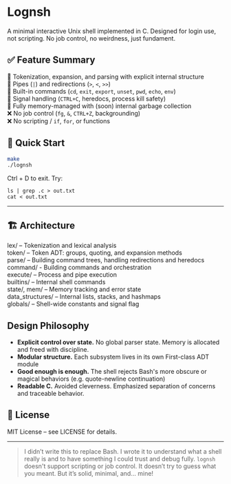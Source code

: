 # Lognsh

A minimal interactive Unix shell implemented in C. Designed for login use, not scripting. No job control, no weirdness, just fundament.


## ✅ Feature Summary
🔸 Tokenization, expansion, and parsing with explicit internal structure  
🔸 Pipes (`|`) and redirections (`>`, `<`, `>>`)  
🔸 Built-in commands (`cd`, `exit`, `export`, `unset`, `pwd`, `echo`, `env`)  
🔸 Signal handling (`CTRL+C`, heredocs, process kill safety)  
🔸 Fully memory-managed with (soon) internal garbage collection  
❌ No job control (`fg`, `&`, `CTRL+Z`, backgrounding)  
❌ No scripting / `if`, `for`, or functions


## 🚀 Quick Start

```bash
make
./lognsh
```

Ctrl + D to exit. Try:
```
ls | grep .c > out.txt
cat < out.txt
```

---

## 🏗️ Architecture

lex/ – Tokenization and lexical analysis  
token/ – Token ADT: groups, quoting, and expansion methods  
parse/ – Building command trees, handling redirections and heredocs  
command/ - Building commands and orchestration  
execute/ – Process and pipe execution  
builtins/ – Internal shell commands  
state/, mem/ – Memory tracking and error state  
data_structures/ – Internal lists, stacks, and hashmaps  
globals/ – Shell-wide constants and signal flag

## Design Philosophy

- **Explicit control over state.** No global parser state. Memory is allocated and freed with discipline.
- **Modular structure.** Each subsystem lives in its own First-class ADT module 
- **Good enough is enough.** The shell rejects Bash's more obscure or magical behaviors (e.g. quote-newline continuation)
- **Readable C.** Avoided cleverness. Emphasized separation of concerns and traceable behavior.

## 📄 License

MIT License – see LICENSE for details.

---

> I didn’t write this to replace Bash. I wrote it to understand what a shell really is and to have something I could trust and debug fully. `lognsh` doesn't support scripting or job control. It doesn’t try to guess what you meant. But it’s solid, minimal, and... mine!

